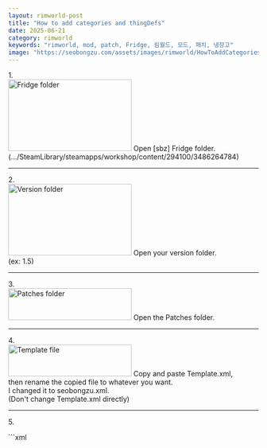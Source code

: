 ```yaml
---
layout: rimworld-post
title: "How to add categories and thingDefs"
date: 2025-06-21
category: rimworld
keywords: "rimworld, mod, patch, Fridge, 림월드, 모드, 패치, 냉장고"
image: "https://seobongzu.com/assets/images/rimworld/HowToAddCategoriesAndThingDefs/MechaMinigun.webp"
---
```

<p>
1.<br>
<img src="https://seobongzu.com/assets/images/rimworld/HowToModifyMaxItemsInCell/1.PNG" alt="Fridge folder" width=248px height=144px>
Open [sbz] Fridge folder.<br>
(.../SteamLibrary/steamapps/workshop/content/294100/3486264784)
</p>
<div class="half-space"></div><hr><div class="half-space"></div>
<p>
2.<br>
<img src="https://seobongzu.com/assets/images/rimworld/HowToModifyMaxItemsInCell/2.PNG" alt="Version folder" width=248px height=144px>
Open your version folder.<br>
(ex: 1.5)
</p>
<div class="half-space"></div><hr><div class="half-space"></div>
<p>
3.<br>
<img src="https://seobongzu.com/assets/images/rimworld/HowToModifyMaxItemsInCell/3.PNG" alt="Patches folder" width=248px height=64px>
Open the <span class="weight-bold">Patches</span> folder.
</p>
<div class="half-space"></div><hr><div class="half-space"></div>
<p>
4.<br>
<img src="https://seobongzu.com/assets/images/rimworld/HowToModifyMaxItemsInCell/4.PNG" alt="Template file" width=248px height=64px>
Copy and paste <span class="weight-bold">Template.xml</span>,<br>
then <span class="weight-bold">rename</span> the copied file to whatever you want.<br>
I changed it to seobongzu.xml.<br>
(Don't change Template.xml directly)<br>
</p>
<div class="half-space"></div><hr><div class="half-space"></div>
<p>
5.<br>
</p>
```xml
<?xml version="1.0" encoding="utf-8"?>
<Patch>
	<!--Template-->
	<!--
	<Operation Class="PatchOperationFindMod">
		<mods>
			<li>ModName</li>
		</mods>
		<match Class="PatchOperationSequence">
			<success>Always</success>
			<operations>			

				<li Class="PatchOperationAdd">
					<xpath>Defs/ThingDef[@Name = "sbzFridgeBase"]/building/fixedStorageSettings/filter/categories</xpath>
					<value>
						<li>ThingCategoryDef</li>
					</value>
				</li>

				<li Class="PatchOperationAdd">
					<xpath>Defs/ThingDef[@Name = "sbzFridgeBase"]/building/fixedStorageSettings/filter/thingDefs</xpath>
					<value>
						<li>ThingDef</li>
					</value>
				</li>

			</operations>
		</match>
	</Operation>
	-->
</Patch>
```
<p>
When you open seobongzu.xml with a text editor, you'll see this content.<br>
</p>
<div class="half-space"></div><hr><div class="half-space"></div>
<p>
6.<br>
</p>
```xml
<?xml version="1.0" encoding="utf-8"?>
<Patch>
	<Operation Class="PatchOperationFindMod">
		<mods>
			<li>ModName</li>
		</mods>
		<match Class="PatchOperationSequence">
			<success>Always</success>
			<operations>			

				<li Class="PatchOperationAdd">
					<xpath>Defs/ThingDef[@Name = "sbzFridgeBase"]/building/fixedStorageSettings/filter/categories</xpath>
					<value>
						<li>ThingCategoryDef</li>
					</value>
				</li>

				<li Class="PatchOperationAdd">
					<xpath>Defs/ThingDef[@Name = "sbzFridgeBase"]/building/fixedStorageSettings/filter/thingDefs</xpath>
					<value>
						<li>ThingDef</li>
					</value>
				</li>

			</operations>
		</match>
	</Operation>
</Patch>
```
<p>
First, remove the comments.<br>
If you don't know how, just copy what I do.
</p>
<div class="half-space"></div><hr><div class="half-space"></div>
<p>
7.<br>
To find the mod details you need, open the folder of the mod you want.<br>
(.../SteamLibrary/steamapps/workshop/content/294100/modNumber)<br>
I'll use [sbz] Mechanoid Bench 3 as an example.
</p>
<div class="half-space"></div><hr><div class="half-space"></div>
<p>
8.<br>
<img src="https://seobongzu.com/assets/images/rimworld/HowToAddCategoriesAndThingDefs/modName.PNG" alt="Mod Name" width=649px height=261px>
Open About.xml in the About folder.<br>
Enter the <span class="weight-bold">name</span> between &lt;name&gt; and &lt;/name&gt; into <span class="weight-bold">ModName</span>.
</p>
<div class="half-space"></div><hr><div class="half-space"></div>
<p>
9.<br>
<img src="https://seobongzu.com/assets/images/rimworld/HowToAddCategoriesAndThingDefs/defName.PNG" alt="defName" width=649px height=263px>
Find the <span class="weight-bold">defName</span> of the ThingCategoryDef or ThingDef you want.
I'll find and add Mecha Minigun as an example.
</p>
<div class="half-space"></div><hr><div class="half-space"></div>
<p>
10.<br>
</p>
```xml
<?xml version="1.0" encoding="utf-8"?>
<Patch>
	<Operation Class="PatchOperationFindMod">
		<mods>
			<li>[sbz] Mechanoid Bench 3</li>
		</mods>
		<match Class="PatchOperationSequence">
			<success>Always</success>
			<operations>			

				<li Class="PatchOperationAdd">
					<xpath>Defs/ThingDef[@Name = "sbzFridgeBase"]/building/fixedStorageSettings/filter/thingDefs</xpath>
					<value>
						<li>Gun_MechaMinigun</li>
					</value>
				</li>

			</operations>
		</match>
	</Operation>
</Patch>
```
<p>
The completed code will look like this.<br>
In this example, I'm not adding ThingCategoryDef, so I deleted that part.
</p>
<div class="half-space"></div><hr><div class="half-space"></div>
<p>
11.<br>
<img src="https://seobongzu.com/assets/images/rimworld/HowToAddCategoriesAndThingDefs/MechaMinigun.webp" alt="Applied image" width=438px height=478px>
It's working well.
</p>
<div class="half-space"></div><hr><div class="half-space"></div>
<p>
12.<br>
If you want to learn more about <span class="weight-bold">patches</span>,<br>
check out <a href="https://rimworldwiki.com/wiki/Modding_Tutorials/PatchOperations">Rimworldwiki</a>!
</p>